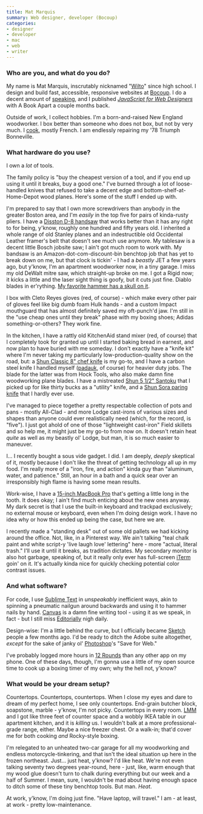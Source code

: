 ```yaml
---
title: Mat Marquis
summary: Web designer, developer (Bocoup)
categories:
- designer
- developer
- mac
- web
- writer
---
```


### Who are you, and what do you do?

My name is Mat Marquis, inscrutably nicknamed "[Wilto](https://twitter.com/wilto "Mat's Twitter account.")" since high school. I design and build fast, accessible, responsive websites at [Bocoup](https://bocoup.com/ "An open source software consultancy."). I do a decent amount of [speaking](https://aneventapart.com/speakers/mat-marquis "Mat's talks at An Event Apart."), and I published [_JavaScript for Web Designers_](https://abookapart.com/products/javascript-for-web-designers "Mat's JavaScript book.") with A Book Apart a couple months back. 

Outside of work, I collect hobbies. I'm a born-and-raised New England woodworker. I box better than someone who does not box, but not by very much. I [cook](https://www.instagram.com/wiltomakesfood/ "Mat's food Instagram account."), mostly French. I am endlessly repairing my '78 Triumph Bonneville.

### What hardware do you use?

I own a _lot_ of tools.

The family policy is "buy the cheapest version of a tool, and if you end up using it until it breaks, buy a good one." I've burned through a lot of loose-handled knives that refused to take a decent edge and bottom-shelf-at-Home-Depot wood planes. Here's some of the stuff I ended up with.

I'm prepared to say that I own more screwdrivers than anybody in the greater Boston area, and I'm _easily_ in the top five for pairs of kinda-rusty pliers. I have a [Disston D-8 handsaw][d-8] that works better than it has any right to for being, y'know, roughly one hundred and fifty years old. I inherited a whole range of old Stanley planes and an indestructible old Occidental Leather framer's belt that doesn't see much use anymore. My tablesaw is a decent little Bosch jobsite saw; I ain't got much room to work with. My bandsaw is an Amazon-dot-com-discount-bin benchtop job that has yet to break down on me, but that clock is tickin' - I had a _beastly_ JET a few years ago, but y'know, I'm an apartment woodworker now, in a tiny garage. I miss my old DeWalt mitre saw, which straight-up broke on me. I got a Rigid now; it kicks a little and the laser sight thing is goofy, but it cuts just fine. Diablo blades in er'rything. [My favorite hammer has a skull on it](https://twitter.com/nodebotanist/status/574969717078769664 "A tweet about Mat's hammer with a skull on it.").

I box with Cleto Reyes gloves (red, of course) - which make every other pair of gloves feel like big dumb foam Hulk hands - and a custom Impact mouthguard that has almost definitely saved my oft-punch'd jaw. I'm still in the "use cheap ones until they break" phase with my boxing shoes; Adidas something-or-others? They work fine.

In the kitchen, I have a rattly old KitchenAid stand mixer (red, of course) that I completely took for granted up until I started baking bread in earnest, and now plan to have buried with me someday. I don't exactly have a "knife kit" where I'm never taking my particularly low-production-quality show on the road, but: a [Shun Classic 8" chef knife][classic-8-inch-chefs-knife] is my go-to, and I have a carbon steel knife I handled myself ([padauk](http://www.wood-database.com/wp-content/uploads/andaman-padauk-sealed-s.jpg "A image of the type of wood Mat used for his knife handle."), of course) for heavier duty jobs. The blade for the latter was from Hock Tools, who also make damn fine woodworking plane blades. I have a mistreated [Shun 5 1/2" Santoku][classic-5.5-inch-santoku-knife] that I picked up for like thirty bucks as a "utility" knife, and a [Shun Sora paring knife][sora-3.5-inch-paring-knife] that I hardly ever use.

I've managed to piece together a pretty respectable collection of pots and pans - mostly All-Clad - and more Lodge cast-irons of various sizes and shapes than anyone could ever realistically need (which, for the record, is "five"). I just got ahold of one of those "lightweight cast-iron" Field skillets and so help me, it might just be my go-to from now on. It doesn't retain heat _quite_ as well as my beastly ol' Lodge, but man, it is so much easier to maneuver.

I... I recently bought a sous vide gadget. I did. I am deeply, _deeply_ skeptical of it, mostly because I don't like the threat of getting technology all up in my food. I'm really more of a "iron, fire, and action" kinda guy than "aluminum, water, and patience." Still, an hour in a bath and a quick sear over an irresponsibly high flame is having some mean results.

Work-wise, I have a [15-inch MacBook Pro][macbook-pro] that's getting a little long in the tooth. It does okay; I ain't find much enticing about the new ones anyway. My dark secret is that I use the built-in keyboard and trackpad exclusively; no external mouse or keyboard, even when I'm doing design work. I have no idea why or how this ended up being the case, but here we are.

I recently made a "standing desk" out of some old pallets we had kicking around the office. Not, like, in a Pinterest way. We ain't talking "teal chalk paint and white script-y 'live laugh love' lettering" here - more "actual, literal trash." I'll use it until it breaks, as tradition dictates. My secondary monitor is also hot garbage, speaking of, but it really only ever has full-screen [iTerm][iterm2] goin' on it. It's actually kinda nice for quickly checking potential color contrast issues.

### And what software?

For code, I use [Sublime Text][sublime-text] in _unspeakably_ inefficient ways, akin to spinning a pneumatic nailgun around backwards and using it to hammer nails by hand. [Canvas][] is a damn fine writing tool - using it as we speak, in fact - but I still miss [Editorially][] nigh daily. 

Design-wise: I'm a little behind the curve, but I officially became [Sketch][] people a few months ago. I'd be ready to ditch the Adobe suite altogether, _except_ for the sake of janky ol' [Photoshop][]'s "Save for Web."

I've probably logged more hours in [12 Rounds][12-rounds-ios] than any other app on my phone. One of these days, though, I'm gonna use a little of my open source time to cook up a boxing timer of my own; why the hell not, y'know?

### What would be your dream setup?

Countertops. Countertops, countertops. When I close my eyes and dare to dream of my perfect home, I see only countertops. End-grain butcher block, soapstone, marble - y'know, I'm not picky. Countertops in every room. [LMM](https://twitter.com/redsesame "Lisa's Twitter account.") and I got like three feet of counter space and a wobbly IKEA table in our apartment kitchen, and it is _killing_ us. I wouldn't balk at a more professional-grade range, either. Maybe a nice freezer chest. Or a walk-in; that'd cover me for both cooking _and_ Rocky-style boxing.

I'm relegated to an unheated two-car garage for all my woodworking and endless motorcycle-tinkering, and that isn't the ideal situation up here in the frozen northeast. Just... just heat, y'know? I'd like heat. We're not even talking seventy two degrees year-round, here - just, like, warm enough that my wood glue doesn't turn to chalk during everything but our week and a half of Summer. I mean, sure, I wouldn't be mad about having enough space to ditch some of these tiny benchtop tools. But man. _Heat_.

At work, y'know, I'm doing just fine. "Have laptop, will travel." I am - at least, at work - pretty low-maintenance.

[sora-3.5-inch-paring-knife]: https://www.amazon.com/Shun-VB0700-Paring-Knife-2-Inch/dp/B00BQ83CBY "A knife."
[macbook-pro]: https://www.apple.com/macbook-pro/ "A laptop."
[classic-5.5-inch-santoku-knife]: https://www.amazon.com/Shun-Classic-Santoku-Knife-2-Inch/dp/B000QEGFR2 "A knife."
[classic-8-inch-chefs-knife]: https://www.amazon.com/Shun-DM0706-Classic-8-Inch-Chefs/dp/B0000Y7KNQ "A knife."
[d-8]: http://www.disstonianinstitute.com/d8page.html "A handsaw."
[12-rounds-ios]: https://itunes.apple.com/us/app/12-rounds-boxing-timer-mma/id865732243 "A boxing timer app."
[iterm2]: http://iterm2.com/ "An alternative terminal application for Mac OS X."
[sublime-text]: http://www.sublimetext.com/ "A coder's text editor."
[sketch]: https://www.sketchapp.com/ "A vector drawing application for Mac OS X."
[canvas]: https://usecanvas.com "A service for writing and sharing realtime Markdown documents."
[editorially]: http://web.archive.org/web/20130806043131/https://editorially.com/ "A web-based collaborative text editor."
[photoshop]: https://www.adobe.com/products/photoshop.html "A bitmap image editor."
